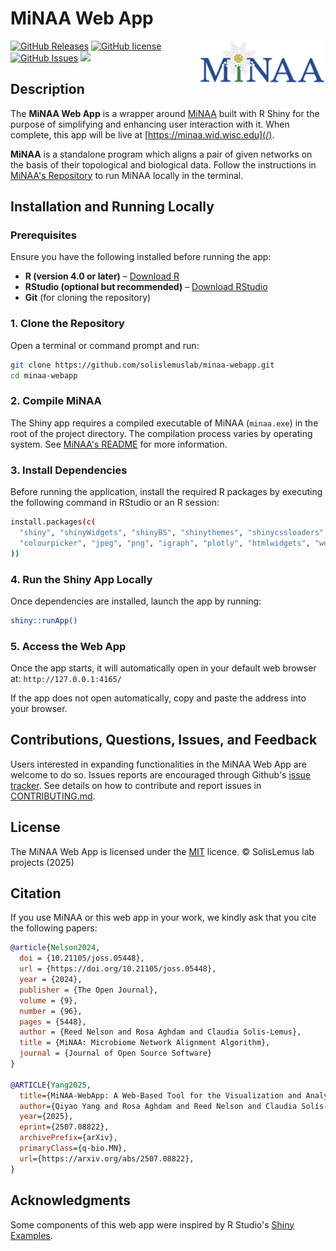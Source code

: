 # MiNAA Web App

<img src="www/logo.png" style="width:40%;" align=right>

[![GitHub Releases](https://img.shields.io/github/v/release/solislemuslab/minaa-webapp?display_name=tag)](https://github.com/solislemuslab/minaa-webapp/releases) [![GitHub license](https://img.shields.io/github/license/solislemuslab/minaa-webapp)](https://github.com/solislemuslab/minaa-webapp/blob/main/LICENCE) [![GitHub Issues](https://img.shields.io/github/issues/solislemuslab/minaa-webapp)](https://github.com/solislemuslab/minaa-webapp/issues) ![ ](https://img.shields.io/github/languages/code-size/solislemuslab/minaa-webapp)

## Description

The **MiNAA Web App** is a wrapper around [MiNAA](https://github.com/solislemuslab/minaa) built with R Shiny for the purpose of simplifying and enhancing user interaction with it. When complete, this app will be live at [https://minaa.wid.wisc.edu](/).

**MiNAA** is a standalone program which aligns a pair of given networks on the basis of their topological and biological data. Follow the instructions in [MiNAA's Repository](https://github.com/solislemuslab/minaa) to run MiNAA locally in the terminal.

## Installation and Running Locally

### Prerequisites

Ensure you have the following installed before running the app:

- **R (version 4.0 or later)** – [Download R](https://cran.r-project.org/)
- **RStudio (optional but recommended)** – [Download RStudio](https://posit.co/download/rstudio-desktop/)
- **Git** (for cloning the repository)

### 1. Clone the Repository

Open a terminal or command prompt and run:

```sh
git clone https://github.com/solislemuslab/minaa-webapp.git
cd minaa-webapp
```

### 2. Compile MiNAA

The Shiny app requires a compiled executable of MiNAA (`minaa.exe`) in the root of the project directory. The compilation process varies by operating system. See [MiNAA's README](https://github.com/solislemuslab/minaa?tab=readme-ov-file#compilation) for more information.

### 3. Install Dependencies

Before running the application, install the required R packages by executing the following command in RStudio or an R session:

```sh
install.packages(c(
  "shiny", "shinyWidgets", "shinyBS", "shinythemes", "shinycssloaders",
  "colourpicker", "jpeg", "png", "igraph", "plotly", "htmlwidgets", "webshot"
))
```

### 4. Run the Shiny App Locally

Once dependencies are installed, launch the app by running:

```sh
shiny::runApp()
```

### 5. Access the Web App

Once the app starts, it will automatically open in your default web browser at:
`http://127.0.0.1:4165/`

If the app does not open automatically, copy and paste the address into your browser.

## Contributions, Questions, Issues, and Feedback

Users interested in expanding functionalities in the MiNAA Web App are welcome to do so. Issues reports are encouraged through Github's [issue tracker](https://github.com/solislemuslab/minaa-webapp/issues). See details on how to contribute and report issues in [CONTRIBUTING.md](https://github.com/solislemuslab/minaa-webapp/blob/master/CONTRIBUTING.md).

## License

The MiNAA Web App is licensed under the [MIT](https://opensource.org/licenses/MIT) licence. &copy; SolisLemus lab projects (2025)

## Citation

If you use MiNAA or this web app in your work, we kindly ask that you cite the following papers:

```bibtex
@article{Nelson2024,
  doi = {10.21105/joss.05448}, 
  url = {https://doi.org/10.21105/joss.05448},
  year = {2024},
  publisher = {The Open Journal},
  volume = {9},
  number = {96}, 
  pages = {5448}, 
  author = {Reed Nelson and Rosa Aghdam and Claudia Solis-Lemus},
  title = {MiNAA: Microbiome Network Alignment Algorithm},
  journal = {Journal of Open Source Software} 
} 

@ARTICLE{Yang2025,
  title={MiNAA-WebApp: A Web-Based Tool for the Visualization and Analysis of Microbiome Networks}, 
  author={Qiyao Yang and Rosa Aghdam and Reed Nelson and Claudia Solís-Lemus},
  year={2025},
  eprint={2507.08822},
  archivePrefix={arXiv},
  primaryClass={q-bio.MN},
  url={https://arxiv.org/abs/2507.08822},          
}

```

## Acknowledgments

Some components of this web app were inspired by R Studio's [Shiny Examples](https://github.com/rstudio/shiny-examples).
